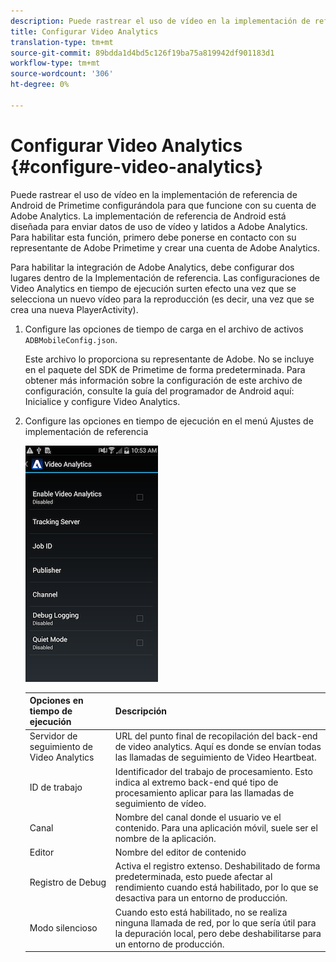 ```yaml
---
description: Puede rastrear el uso de vídeo en la implementación de referencia de Android de Primetime configurándola para que funcione con su cuenta de Adobe Analytics.
title: Configurar Video Analytics
translation-type: tm+mt
source-git-commit: 89bdda1d4bd5c126f19ba75a819942df901183d1
workflow-type: tm+mt
source-wordcount: '306'
ht-degree: 0%

---
```



# Configurar Video Analytics {#configure-video-analytics}

Puede rastrear el uso de vídeo en la implementación de referencia de Android de Primetime configurándola para que funcione con su cuenta de Adobe Analytics. La implementación de referencia de Android está diseñada para enviar datos de uso de vídeo y latidos a Adobe Analytics. Para habilitar esta función, primero debe ponerse en contacto con su representante de Adobe Primetime y crear una cuenta de Adobe Analytics.

Para habilitar la integración de Adobe Analytics, debe configurar dos lugares dentro de la Implementación de referencia. Las configuraciones de Video Analytics en tiempo de ejecución surten efecto una vez que se selecciona un nuevo vídeo para la reproducción (es decir, una vez que se crea una nueva PlayerActivity).

1. Configure las opciones de tiempo de carga en el archivo de activos `ADBMobileConfig.json`.

   Este archivo lo proporciona su representante de Adobe. No se incluye en el paquete del SDK de Primetime de forma predeterminada. Para obtener más información sobre la configuración de este archivo de configuración, consulte la guía del programador de Android aquí: Inicialice y configure Video Analytics.
1. Configure las opciones en tiempo de ejecución en el menú Ajustes de implementación de referencia

   ![](assets/img_psdk_ref_impl_va-settings-menu.png)

   | Opciones en tiempo de ejecución | Descripción |
   |---|---|
   | Servidor de seguimiento de Video Analytics | URL del punto final de recopilación del back-end de video analytics. Aquí es donde se envían todas las llamadas de seguimiento de Video Heartbeat. |
   | ID de trabajo | Identificador del trabajo de procesamiento. Esto indica al extremo back-end qué tipo de procesamiento aplicar para las llamadas de seguimiento de vídeo. |
   | Canal | Nombre del canal donde el usuario ve el contenido. Para una aplicación móvil, suele ser el nombre de la aplicación. |
   | Editor | Nombre del editor de contenido |
   | Registro de Debug | Activa el registro extenso. Deshabilitado de forma predeterminada, esto puede afectar al rendimiento cuando está habilitado, por lo que se desactiva para un entorno de producción. |
   | Modo silencioso | Cuando esto está habilitado, no se realiza ninguna llamada de red, por lo que sería útil para la depuración local, pero debe deshabilitarse para un entorno de producción. |